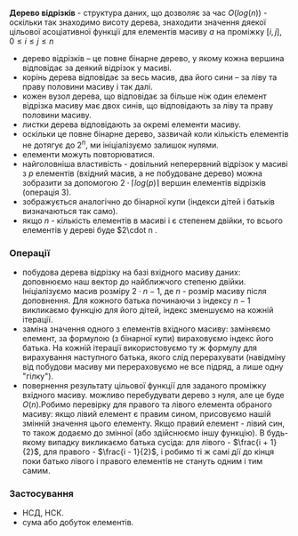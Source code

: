 **Дерево відрізків** - структура даних, що дозволяє за час $O(log(n))$ - оскільки так знаходимо висоту дерева, знаходити значення дяекої цільової асоціативної функції для елементів масиву $a$ на проміжку $[i, j], 0\leq i \leq j \leq n$
- дерево відрізків – це повне бінарне дерево, у якому кожна вершина відповідає за
деякий відрізок у масиві.
- корінь дерева відповідає за весь масив, два його сини – за ліву та праву половини
масиву і так далі.
- кожен вузол дерева, що відповідає за більше ніж один елемент відрізка масиву має
двох синів, що відповідають за ліву та праву половини масиву.
- листки дерева відповідають за окремі елементи масиву.
- оскільки це повне бінарне дерево, зазвичай коли кількість елементів не дотягує до $2^n$, ми ініціалізуємо залишок нулями. 
- елементи можуть повторюватися.
- найголовніша властивість - довільний неперервний відрізок у масиві з $p$ елементів (вхідний масив, а не побудоване дерево) можна зобразити за допомогою $2\cdot \lceil log(p) \rceil$ вершин елементів відрізків (операція 3).
- зображується аналогічно до бінарної купи (індекси дітей і батьків визначаються так само).
- якщо $n$ - кількість елементів в масиві і є степенем двійки, то всього елементів у дереві буде $2\cdot n . 

### Операції
- побудова дерева відрізку на базі вхідного масиву даних:
	    доповнюємо наш вектор до найближчого степеню двійки. Ініціалізуємо масив розміру $2 \cdot n - 1$, де $n$ - розмір масиву після доповнення. Для кожного батька починаючи з індексу $n - 1$ викликаємо функцію для його дітей, індекс зменшуємо на кожній ітерації. 
- заміна значення одного з елементів вхідного масиву:
		заміняємо елемент, за формулою (з бінарної купи) вираховуємо індекс його батька. На кожній ітерації використовуємо ту ж формулу для вирахування наступного батька, якого слід перерахувати (навідміну від побудови масиву ми перераховуємо не все підряд, а лише одну "гілку").
- повернення результату цільової функції для заданого проміжку вхідного масиву.
		можливо перебудувати дерево з нуля, але це буде $O(n)$.Робимо перевірку для правого та лівого елемента обраного масиву: якщо лівий елемент є правим сином, присовуємо нашій змінній значення цього елементу. Якщо правий елемент - лівий син, то також додаємо до змінної (або здійснюємо іншу функцію). В будь-якому випадку викликаємо батька сусіда: для лівого - $\frac{i + 1}{2}$, для правого - $\frac{i - 1}{2}$, і робимо ті ж самі дії до кінця поки батько лівого і правого елементів не стануть одним і тим самим. 

### Застосування
- НСД, НСК.
- сума або добуток елементів.